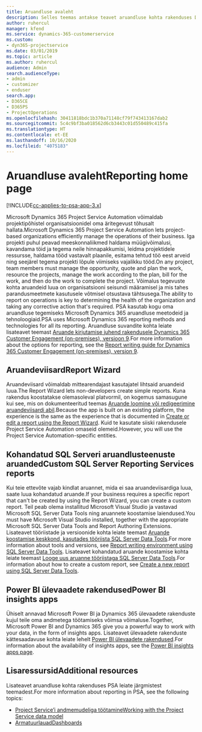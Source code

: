 ```yaml
---
title: Aruandluse avaleht
description: Selles teemas antakse teavet aruandluse kohta rakenduses Dynamics 365 Project Service Automation.
author: ruhercul
manager: kfend
ms.service: dynamics-365-customerservice
ms.custom:
- dyn365-projectservice
ms.date: 03/01/2019
ms.topic: article
ms.author: ruhercul
audience: Admin
search.audienceType:
- admin
- customizer
- enduser
search.app:
- D365CE
- D365PS
- ProjectOperations
ms.openlocfilehash: 30411818bdc1b370a71148cf79f743413167dab2
ms.sourcegitcommit: 5c4c9bf3ba018562d6cb3443c01d550489c415fa
ms.translationtype: HT
ms.contentlocale: et-EE
ms.lasthandoff: 10/16/2020
ms.locfileid: "4075183"
---
```

# <a name="reporting-home-page"></a><span data-ttu-id="de023-103">Aruandluse avaleht</span><span class="sxs-lookup"><span data-stu-id="de023-103">Reporting home page</span></span>

[!INCLUDE[cc-applies-to-psa-app-3.x](../includes/cc-applies-to-psa-app-3x.md)]

<span data-ttu-id="de023-104">Microsoft Dynamics 365 Project Service Automation võimaldab projektipõhistel organisatsioonidel oma äritegevust tõhusalt hallata.</span><span class="sxs-lookup"><span data-stu-id="de023-104">Microsoft Dynamics 365 Project Service Automation lets project-based organizations efficiently manage the operations of their business.</span></span> <span data-ttu-id="de023-105">Iga projekti puhul peavad meeskonnaliikmed haldama müügivõimalusi, kavandama töid ja tegema neile hinnapakkumisi, leidma projektidele ressursse, haldama tööd vastavalt plaanile, esitama tehtud töö eest arveid ning seejärel tegema projekti lõpule viimiseks vajalikku tööd.</span><span class="sxs-lookup"><span data-stu-id="de023-105">On any project, team members must manage the opportunity, quote and plan the work, resource the projects, manage the work according to the plan, bill for the work, and then do the work to complete the project.</span></span> <span data-ttu-id="de023-106">Võimalus tegevuste kohta aruandeid luua on organisatsiooni seisundi määramisel ja mis tahes parandusmeetmete kasutusele võtmisel otsustava tähtsusega.</span><span class="sxs-lookup"><span data-stu-id="de023-106">The ability to report on operations is key to determining the health of the organization and taking any corrective action that's required.</span></span> <span data-ttu-id="de023-107">PSA kasutab kogu oma aruandluse tegemiseks Microsoft Dynamics 365 aruandluse meetodeid ja tehnoloogiaid.</span><span class="sxs-lookup"><span data-stu-id="de023-107">PSA uses Microsoft Dynamics 365 reporting methods and technologies for all its reporting.</span></span> <span data-ttu-id="de023-108">Aruandluse suvandite kohta leiate lisateavet teemast [Aruande kirjutamise juhend rakendusele Dynamics 365 Customer Engagement (on-premises), versioon 9](https://docs.microsoft.com/dynamics365/customerengagement/on-premises/analytics/reporting-analytics-with-dynamics-365).</span><span class="sxs-lookup"><span data-stu-id="de023-108">For more information about the options for reporting, see the [Report writing guide for Dynamics 365 Customer Engagement (on-premises), version 9](https://docs.microsoft.com/dynamics365/customerengagement/on-premises/analytics/reporting-analytics-with-dynamics-365).</span></span>

## <a name="report-wizard"></a><span data-ttu-id="de023-109">Aruandeviisard</span><span class="sxs-lookup"><span data-stu-id="de023-109">Report Wizard</span></span>

<span data-ttu-id="de023-110">Aruandeviisard võimaldab mittearendajast kasutajatel lihtsaid aruandeid luua.</span><span class="sxs-lookup"><span data-stu-id="de023-110">The Report Wizard lets non-developers create simple reports.</span></span> <span data-ttu-id="de023-111">Kuna rakendus koostatakse olemasoleval platvormil, on kogemus samasugune kui see, mis on dokumenteeritud teemas [Aruande loomine või redigeerimine aruandeviisardi abil](https://docs.microsoft.com/dynamics365/customerengagement/on-premises/basics/create-edit-copy-report-wizard).</span><span class="sxs-lookup"><span data-stu-id="de023-111">Because the app is built on an existing platform, the experience is the same as the experience that is documented in [Create or edit a report using the Report Wizard](https://docs.microsoft.com/dynamics365/customerengagement/on-premises/basics/create-edit-copy-report-wizard).</span></span> <span data-ttu-id="de023-112">Kuid te kasutate siiski rakendusele Project Service Automation omaseid olemeid.</span><span class="sxs-lookup"><span data-stu-id="de023-112">However, you will use the Project Service Automation-specific entities.</span></span>

## <a name="custom-sql-server-reporting-services-reports"></a><span data-ttu-id="de023-113">Kohandatud SQL Serveri aruandlusteenuste aruanded</span><span class="sxs-lookup"><span data-stu-id="de023-113">Custom SQL Server Reporting Services reports</span></span>

<span data-ttu-id="de023-114">Kui teie ettevõte vajab kindlat aruannet, mida ei saa aruandeviisardiga luua, saate luua kohandatud aruande.</span><span class="sxs-lookup"><span data-stu-id="de023-114">If your business requires a specific report that can't be created by using the Report Wizard, you can create a custom report.</span></span> <span data-ttu-id="de023-115">Teil peab olema installitud Microsoft Visual Studio ja vastavad Microsoft SQL Server Data Tools ning aruannete koostamise laiendused.</span><span class="sxs-lookup"><span data-stu-id="de023-115">You must have Microsoft Visual Studio installed, together with the appropriate Microsoft SQL Server Data Tools and Report Authoring Extensions.</span></span> <span data-ttu-id="de023-116">Lisateavet tööriistade ja versioonide kohta leiate teemast [Aruande koostamise keskkond, kasutades tööriista SQL Server Data Tools](https://docs.microsoft.com/dynamics365/customerengagement/on-premises/analytics/report-writing-environment-using-sql-server-data-tools).</span><span class="sxs-lookup"><span data-stu-id="de023-116">For more information about tools and versions, see [Report writing environment using SQL Server Data Tools](https://docs.microsoft.com/dynamics365/customerengagement/on-premises/analytics/report-writing-environment-using-sql-server-data-tools).</span></span> <span data-ttu-id="de023-117">Lisateavet kohandatud aruande koostamise kohta leiate teemast [Looge uus aruanne tööriistaga SQL Server Data Tools](https://docs.microsoft.com/dynamics365/customerengagement/on-premises/analytics/create-a-new-report-using-sql-server-data-tools).</span><span class="sxs-lookup"><span data-stu-id="de023-117">For information about how to create a custom report, see [Create a new report using SQL Server Data Tools](https://docs.microsoft.com/dynamics365/customerengagement/on-premises/analytics/create-a-new-report-using-sql-server-data-tools).</span></span>

## <a name="power-bi-insights-apps"></a><span data-ttu-id="de023-118">Power BI ülevaadete rakendused</span><span class="sxs-lookup"><span data-stu-id="de023-118">Power BI insights apps</span></span>

<span data-ttu-id="de023-119">Ühiselt annavad Microsoft Power BI ja Dynamics 365 ülevaadete rakenduste kujul teile oma andmetega töötamiseks võimsa võimaluse.</span><span class="sxs-lookup"><span data-stu-id="de023-119">Together, Microsoft Power BI and Dynamics 365 give you a powerful way to work with your data, in the form of insights apps.</span></span> <span data-ttu-id="de023-120">Lisateavet ülevaadete rakenduste kättesaadavuse kohta leiate lehelt [Power BI ülevaadete rakendused](https://powerbi.microsoft.com/power-bi-insights-apps/).</span><span class="sxs-lookup"><span data-stu-id="de023-120">For information about the availability of insights apps, see the [Power BI insights apps page](https://powerbi.microsoft.com/power-bi-insights-apps/).</span></span>


## <a name="additional-resources"></a><span data-ttu-id="de023-121">Lisaressursid</span><span class="sxs-lookup"><span data-stu-id="de023-121">Additional resources</span></span>
<span data-ttu-id="de023-122">Lisateavet aruandluse kohta rakenduses PSA leiate järgmistest teemadest.</span><span class="sxs-lookup"><span data-stu-id="de023-122">For more information about reporting in PSA, see the following topics:</span></span>

- [<span data-ttu-id="de023-123">Project Service’i andmemudeliga töötamine</span><span class="sxs-lookup"><span data-stu-id="de023-123">Working with the Project Service data model</span></span>](reports-working-project-service-data-model.md)
- [<span data-ttu-id="de023-124">Armatuurlauad</span><span class="sxs-lookup"><span data-stu-id="de023-124">Dashboards</span></span>](reports-dashboards.md)

